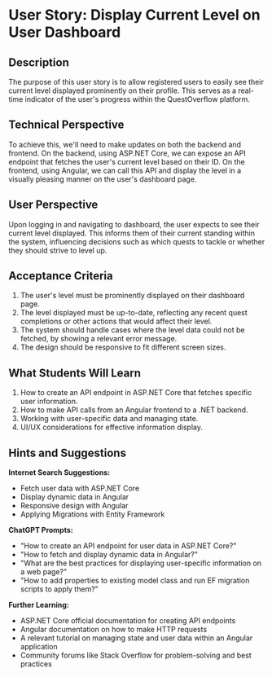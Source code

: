 # User Story: Display Current Level on User Dashboard

## Description

The purpose of this user story is to allow registered users to easily see their current level displayed prominently on their profile. This serves as a real-time indicator of the user's progress within the QuestOverflow platform.

## Technical Perspective

To achieve this, we'll need to make updates on both the backend and frontend. On the backend, using ASP.NET Core, we can expose an API endpoint that fetches the user's current level based on their ID. On the frontend, using Angular, we can call this API and display the level in a visually pleasing manner on the user's dashboard page.

## User Perspective

Upon logging in and navigating to dashboard, the user expects to see their current level displayed. This informs them of their current standing within the system, influencing decisions such as which quests to tackle or whether they should strive to level up.

## Acceptance Criteria

1. The user's level must be prominently displayed on their dashboard page.
2. The level displayed must be up-to-date, reflecting any recent quest completions or other actions that would affect their level.
3. The system should handle cases where the level data could not be fetched, by showing a relevant error message.
4. The design should be responsive to fit different screen sizes.

## What Students Will Learn

1. How to create an API endpoint in ASP.NET Core that fetches specific user information.
2. How to make API calls from an Angular frontend to a .NET backend.
3. Working with user-specific data and managing state.
4. UI/UX considerations for effective information display.

## Hints and Suggestions

**Internet Search Suggestions:**

- Fetch user data with ASP.NET Core
- Display dynamic data in Angular
- Responsive design with Angular
- Applying Migrations with Entity Framework

**ChatGPT Prompts:**

- "How to create an API endpoint for user data in ASP.NET Core?"
- "How to fetch and display dynamic data in Angular?"
- "What are the best practices for displaying user-specific information on a web page?"
- "How to add properties to existing model class and run EF migration scripts to apply them?"

**Further Learning:**

- ASP.NET Core official documentation for creating API endpoints
- Angular documentation on how to make HTTP requests
- A relevant tutorial on managing state and user data within an Angular application
- Community forums like Stack Overflow for problem-solving and best practices

